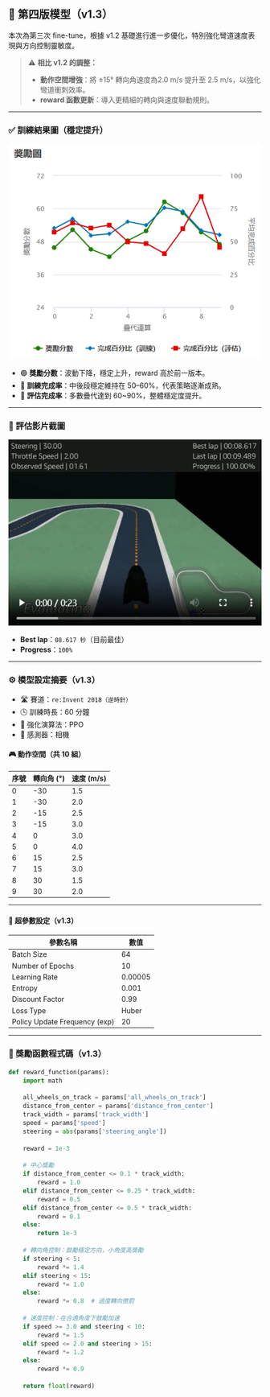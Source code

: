## 🔁 第四版模型（v1.3）

本次為第三次 fine-tune，根據 v1.2 基礎進行進一步優化，特別強化彎道速度表現與方向控制靈敏度。

> ⚠️ **相比 v1.2 的調整：**
> - **動作空間增強**：將 ±15° 轉向角速度為2.0 m/s 提升至 2.5 m/s，以強化彎道衝刺效率。
> - **reward 函數更新**：導入更精細的轉向與速度聯動規則。

---

### ✅ 訓練結果圖（穩定提升）

![訓練圖 v1.3](images/training_v1.3.png)

- 🟢 **獎勵分數**：波動下降，穩定上升，reward 高於前一版本。
- 🔵 **訓練完成率**：中後段穩定維持在 50–60%，代表策略逐漸成熟。
- 🔴 **評估完成率**：多數疊代達到 60~90%，整體穩定度提升。

---

### 🎥 評估影片截圖

![評估影片 v1.3](images/eval_v1.3.png)

- **Best lap**：`08.617 秒`（目前最佳）
- **Progress**：`100%`

---

### ⚙️ 模型設定摘要（v1.3）

- 🛣 賽道：`re:Invent 2018（逆時針）`
- 🕓 訓練時長：60 分鐘
- 🤖 強化演算法：PPO
- 🎥 感測器：相機

#### 🎮 動作空間（共 10 組）

| 序號 | 轉向角 (°) | 速度 (m/s) |
|------|------------|------------|
| 0    | -30        | 1.5        |
| 1    | -30        | 2.0        |
| 2    | -15        | 2.5        |
| 3    | -15        | 3.0        |
| 4    | 0          | 3.0        |
| 5    | 0          | 4.0        |
| 6    | 15         | 2.5        |
| 7    | 15         | 3.0        |
| 8    | 30         | 1.5        |
| 9    | 30         | 2.0        |

---

#### 🔧 超參數設定（v1.3）

| 參數名稱                          | 數值      |
|----------------------------------|-----------|
| Batch Size                       | 64        |
| Number of Epochs                | 10        |
| Learning Rate                   | 0.00005   |
| Entropy                         | 0.001     |
| Discount Factor                 | 0.99      |
| Loss Type                       | Huber     |
| Policy Update Frequency (exp)  | 20        |

---

### 🧠 獎勵函數程式碼（v1.3）

```python
def reward_function(params):
    import math

    all_wheels_on_track = params['all_wheels_on_track']
    distance_from_center = params['distance_from_center']
    track_width = params['track_width']
    speed = params['speed']
    steering = abs(params['steering_angle'])

    reward = 1e-3

    # 中心獎勵
    if distance_from_center <= 0.1 * track_width:
        reward = 1.0
    elif distance_from_center <= 0.25 * track_width:
        reward = 0.5
    elif distance_from_center <= 0.5 * track_width:
        reward = 0.1
    else:
        return 1e-3

    # 轉向角控制：鼓勵穩定方向，小角度高獎勵
    if steering < 5:
        reward *= 1.4
    elif steering < 15:
        reward *= 1.0
    else:
        reward *= 0.8  # 過度轉向懲罰

    # 速度控制：在合適角度下鼓勵加速
    if speed >= 3.0 and steering < 10:
        reward *= 1.5
    elif speed <= 2.0 and steering > 15:
        reward *= 1.2
    else:
        reward *= 0.9

    return float(reward)

